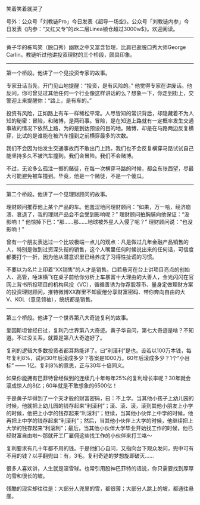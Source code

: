 
笑着笑着就哭了

号外：公众号「刘教链Pro」今日发表《超导一场空》。公众号「刘教链内参」今日发表《内参：“又红又专”的zk二层Linea锁仓超过3000w$》。欢迎阅读。

* * *

黄子华的栋笃笑（脱口秀）幽默之中又富含哲理，比肩已逝脱口秀大师George Carlin。教链听过他讲投资理财的三个桥段，颇具印象。

* * *

第一个桥段。他讲了一个见投资专家的故事。

专家丑话当先，开门见山地提醒：“投资，是有风险的。” 他觉得专家在讲废话。他反问，你可曾见过其他任何一个行业像这样讲话的么？想象一下，你走到街上，交警迎上来提醒你：“路上，是有车的。”

投资有风险，正如路上有车一样稀松平常。人尽皆知的常识背后，却隐藏着不为人知的秘密：冒险，和赌博，是两码事。冒险，是在知道上路就有一定概率发生交通事故的情况下依然上路，为的是到达预设的目的地。赌博，却是在马路两边反复横穿，比试的是谁能在被汽车撞到之前横穿最多的次数。

我们不会因为怕发生交通事故而不敢出门上路。我们也不会反复横穿马路试试自己能坚持多久不被汽车撞到。我们会冒险。我们不会赌博。

不过，无论多么孤注一掷的赌徒，在每一次横穿马路的时候，都会东张西望，尽最大可能避免被车撞到。毕竟，他是一个赌徒，不是一个傻瓜。

* * *

第二个桥段。他讲了一个见理财顾问的故事。

理财顾问推荐他上某个产品的车。他羞涩地问理财顾问：“如果，万一哈，经济崩溃、衰退了，我的理财产品会不会受到影响呢？” 理财顾问拍胸脯向他保证：“没影响！” 他惊掉下巴：“那……那……地球被外星人入侵了呢？” 理财顾问说：“也没影响！”

曾有一个朋友表达过一个比较极端一点儿的观点：凡是做过几年金融产品销售的人，特别是做到过资深头衔的销售，这个人嘴里任何时候说出来的任何话，可信度都要打个一折，因为他从潜意识里已经养成了习得性扯谎的习惯。

不要以为名片上印着“XX销售”的人才是销售。口若悬河在台上讲项目亮点的创始人、高管，唾沫横飞在桌子前给你分析上车暴富十大理由的大善人，金光闪闪在官网上背书所投项目的机构风投（VC），循循善诱为你荐股荐币、量身定做理财方案的投资理财顾问，推特微博XX群里不知疲倦分享财富密码、带你奔向自由的大V、KOL（意见领袖），统统都是销售。

* * *

第三个桥段。他讲了一个世界第八大奇迹复利的故事。

爱因斯坦曾经曰过，复利乃世界第八大奇迹。黄子华自问，第七大奇迹是啥？不知道。不过没关系，就算是第八大奇迹好了。

复利的逻辑大多数投资者都耳熟能详了。曰“利滚利”是也。设若以100万本钱，每年复利8%，试问30年后滚成多少？答案是1000万。60年后滚成多少？1个“小目标” —— 1亿。复利8%的意思，正与30年十倍同义。

如果你能拥有巴菲特曾经做到的连续几十年每年25%的复利增长率呢？30年就会滚成惊人的8亿；60年就是不敢想象的6500亿！

于是黄子华得到了一个天才般的财富密码，曰：不上学。当其他小孩子上幼儿园的时候，他就把上幼儿园的钱存起来“利滚利”；滚、滚、滚，滚到其他小朋友上小学的时候，他把上小学的钱存起来“利滚利”；继续，当其他小伙伴上中学的时候，他再把上中学的钱存起来“利滚利”；然后，当其他小伙伴上大学的时候，他继续把上大学的钱存起来“利滚利”；最后，当其他小伙伴大学毕业开始找工作的时候，他已经财富自由啦～那就开工厂雇佣这些找工作的小伙伴来打工咯～

复利要求有几十年都不用的钱。于是他扪心自问，又指向台下观众发问，兜中可有不用的钱？以手翻兜曰：有，3毛。复利奇迹的梦想旋即破灭……

很多人喜欢讲，人生就是滚雪球。也常引用股神巴菲特的话说，你只需要找到厚厚的雪和很长的坡。

残酷的现实却往往是：大部分人兜里的雪，都很薄；大部分人跳上的坡，都通往悬崖。

